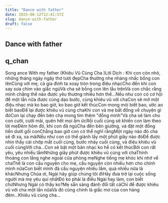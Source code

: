 ```yaml
---
title: "Dance with father"
date: 2025-06-12T12:41:57Z
slug: dance-with-father
draft: false
---
```


## Dance with father

## q_chan

Song ance With my father (Khiêu Vũ Cùng Cha )Lời Dịch : Khi con còn nhỏ, những tháng ngày ngây thơ tươi đẹpCha thường nhẹ nhàng nhấc bổng con lênCùng với mẹ, cả gia đình ta xoay tròn trong điệu nhạcCho đến khi con say sưa chìm vào giấc ngủVà cha sẽ bồng con lên lầu trênVà con chắc rằng mình chẳng thể nào được yêu thương nhiều hơn thế...Nếu như con có cơ hội để một lần nữa được cùng dạo bước, cùng khiêu vũ với chaCon sẽ mở một điệu nhạc mà ko bao giờ, ko bao giờ kết thúcCon mong mỏi biết bao, ước ao biết baoĐể lại được khiêu vũ cùng chaKhi con và mẹ bất đồng về chuyện gì đóCon lại chạy đến bên cha mong tìm thêm "đồng minh"Và cha sẽ làm cho con cười, cười mãi, quên hết mọi ấm ứcRồi cuối cùng sẽ khiến con làm theo lời mẹĐêm hôm đó, khi con đã ngủCha đến bên giường, và đặt một đồng tiền dưới gối conChẳng bao giờ con có thể nghĩ rằngMột ngày nào đó cha sẽ đi xa, xa mãiNếu như con có thể giành lấy một phút giây nào đóĐể được nhìn thấy cái chớp mắt cuối cùng, bước nhảy cuối cùng, và điệu khiêu vũ cuối cùngVới cha...Con sẽ bật một bản nhạc ko hề có kết thúcBởi con rất yêu, yêu nhiều lắmNhững giây phút được khiêu vũ cùng với chaThỉnh thoảng con lắng nghe ngoài cửa phòng mẹNghe tiếng mẹ khóc khi nhớ về chaThế là con cầu nguyện cho mẹ, cầu nguyện còn nhiều hơn cho chính mình nữaCon biết mình đã cầu nguyện nhiều lắm, quá nhiều nữa là khácNhưng Chúa ơi, Ngài hãy giúp chúng tôi điHãy đưa trở lại cuộc sống người mà mẹ yêu quí nhấtĐó ko phải là điều Ngài hay làm, con biết chứNhưng Ngài có thấy ko?Mẹ sẵn sàng đánh đổi tất cảChỉ để được khiêu vũ với cha một lần nữaVà đó cũng chính là giấc mơ của con hàng đêm...Khiêu vũ cùng cha...